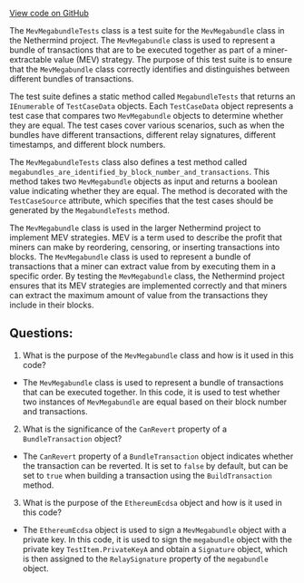 [View code on GitHub](https://github.com/NethermindEth/nethermind/src/Nethermind/Nethermind.Mev.Test/MevMegabundleTests.cs)

The `MevMegabundleTests` class is a test suite for the `MevMegabundle` class in the Nethermind project. The `MevMegabundle` class is used to represent a bundle of transactions that are to be executed together as part of a miner-extractable value (MEV) strategy. The purpose of this test suite is to ensure that the `MevMegabundle` class correctly identifies and distinguishes between different bundles of transactions.

The test suite defines a static method called `MegabundleTests` that returns an `IEnumerable` of `TestCaseData` objects. Each `TestCaseData` object represents a test case that compares two `MevMegabundle` objects to determine whether they are equal. The test cases cover various scenarios, such as when the bundles have different transactions, different relay signatures, different timestamps, and different block numbers.

The `MevMegabundleTests` class also defines a test method called `megabundles_are_identified_by_block_number_and_transactions`. This method takes two `MevMegabundle` objects as input and returns a boolean value indicating whether they are equal. The method is decorated with the `TestCaseSource` attribute, which specifies that the test cases should be generated by the `MegabundleTests` method.

The `MevMegabundle` class is used in the larger Nethermind project to implement MEV strategies. MEV is a term used to describe the profit that miners can make by reordering, censoring, or inserting transactions into blocks. The `MevMegabundle` class is used to represent a bundle of transactions that a miner can extract value from by executing them in a specific order. By testing the `MevMegabundle` class, the Nethermind project ensures that its MEV strategies are implemented correctly and that miners can extract the maximum amount of value from the transactions they include in their blocks.
## Questions: 
 1. What is the purpose of the `MevMegabundle` class and how is it used in this code?
- The `MevMegabundle` class is used to represent a bundle of transactions that can be executed together. In this code, it is used to test whether two instances of `MevMegabundle` are equal based on their block number and transactions.
2. What is the significance of the `CanRevert` property of a `BundleTransaction` object?
- The `CanRevert` property of a `BundleTransaction` object indicates whether the transaction can be reverted. It is set to `false` by default, but can be set to `true` when building a transaction using the `BuildTransaction` method.
3. What is the purpose of the `EthereumEcdsa` object and how is it used in this code?
- The `EthereumEcdsa` object is used to sign a `MevMegabundle` object with a private key. In this code, it is used to sign the `megabundle` object with the private key `TestItem.PrivateKeyA` and obtain a `Signature` object, which is then assigned to the `RelaySignature` property of the `megabundle` object.